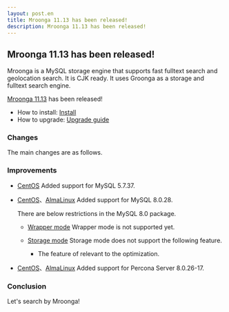 ```yaml
---
layout: post.en
title: Mroonga 11.13 has been released!
description: Mroonga 11.13 has been released!
---
```


## Mroonga 11.13 has been released!

Mroonga is a MySQL storage engine that supports fast fulltext search
and geolocation search. It is CJK ready. It uses Groonga as a storage
and fulltext search engine.

[Mroonga 11.13](/docs/news.html#release-11-13) has been released!

* How to install: [Install](/docs/install.html)
* How to upgrade: [Upgrade guide](/docs/upgrade.html)

### Changes

The main changes are as follows.

### Improvements

* [CentOS](/docs/install/centos.html) Added support for MySQL 5.7.37.

* [CentOS](/docs/install/centos.html)、[AlmaLinux](/docs/install/almalinux.html) Added support for MySQL 8.0.28.

  There are below restrictions in the MySQL 8.0 package.

    * [Wrapper mode](/docs/tutorial/wrapper.html) Wrapper mode is not supported yet.

    * [Storage mode](/docs/tutorial/storage.html) Storage mode does not support the following feature.

      * The feature of relevant to the optimization.

* [CentOS](/docs/install/centos.html)、[AlmaLinux](/docs/install/almalinux.html) Added support for Percona Server 8.0.26-17.

### Conclusion

Let's search by Mroonga!
